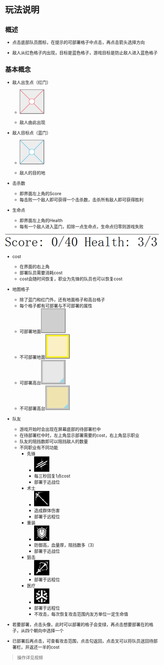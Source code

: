# 玩法说明
## 概述
- 点击底部队员图标，在提示的可部署格子中点击，再点击箭头选择方向

- 敌人从红色格子内出现，目标是蓝色格子，游戏目标是防止敌人进入蓝色格子

## 基本概念

- 敌人出生点（红门）

  - ![](./images/DeployableRedGateGrid1.png)

  - 敌人由此出现


- 敌人目标点（蓝门）

  - ![](./images/DeployableBlueGateGrid1.png)

  - 敌人的目的地


- 击杀数
  - 即界面左上角的Score
  - 每击败一个敌人即可获得一个击杀数，击杀所有敌人即可获得胜利
- 生命点
  - 即界面左上角的Health
  - 每有一个敌人进入蓝门，扣除一点生命点，生命点归零则游戏失败
    
![击杀数和生命点](./images/killAndHealth.png)

- cost
  - 在界面的右上角
  - 部署队员需要消耗cost
  - cost会随时间恢复，职业为先锋的队员也可以恢复cost

- 地图格子
  - 除了蓝门和红门外，还有地面格子和高台格子
  - 每个格子都有可部署与不可部署的属性
  - 可部署地面![](./images/DeployableGroundGrid1.png)
  - 不可部署地面![](./images/UndeployableGroundGrid1.png)
  - 可部署高台![](./images/DeployableAirGrid1.png)
  - 不可部署高台![](./images/UndeployableAirGrid1.png)

- 队友
  - 游戏开始时会出现在屏幕底部的待部署栏中
  - 在待部署栏中时，左上角显示部署需要的cost，右上角显示职业
  - 队友的阻挡数即可以阻挡敌人的数量
  - 不同职业有不同功能
    - 先锋
      - ![](./images/class_%E5%85%88%E9%94%8B.png)
      - 每三秒回复1点cost
      - 部署于近战位
    - 术士
      - ![](./images/class_%E6%9C%AF%E5%B8%88.png)
      - 造成群体伤害
      - 部署于远程位
    - 重装
      - ![](./images/class_%E9%87%8D%E8%A3%85.png)
      - 防御高，血量厚，阻挡数多（3）
      - 部署于近战位
    - 狙击
      - ![](./images/class_%E7%8B%99%E5%87%BB.png)
      - 部署于远程位
    - 医疗
      - ![](./images/class_%E5%8C%BB%E7%96%97.png)
      - 部署于远程位
      - 不攻击，每次恢复攻击范围内友方单位一定生命值
- 若要部署，点击头像，此时可以部署的格子会变绿，再点击想要部署在的格子，从四个朝向中选择一个
- 已部署后再点击，可查看攻击范围，点击勾返回，点击叉可以将队员送回待部署栏，并返还一半的cost
  
> 操作详见视频